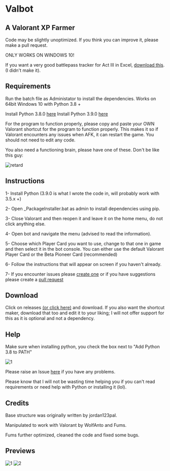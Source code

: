 # Valbot 
## A Valorant XP Farmer
Code may be slightly unoptimized. If you think you can improve it, please make a pull request.

ONLY WORKS ON WINDOWS 10!

If you want a very good battlepass tracker for Act III in Excel, [download this](https://cdn.discordapp.com/attachments/655191989305737256/770803460038983701/Valorant20Battlepass20Tracker20-20E1A3.xlsx).  (I didn't make it).


## Requirements

Run the batch file as Administator to install the dependencies. 
Works on 64bit Windows 10 with Python 3.8 +

Install Python 3.8.0 [here](https://www.python.org/ftp/python/3.8.0/python-3.8.0-amd64.exe)
Install Python 3.9.0 [here](https://www.python.org/ftp/python/3.8.0/python-3.9.0-amd64.exe)

For the program to function properly, please copy and paste your OWN Valorant shortcut for the program to function properly. This makes it so if Valorant encounters any issues when AFK, it can restart the game. You should not need to edit any code.

You also need a functioning brain, please have one of these. Don't be like this guy:


![retard](https://cdn.discordapp.com/attachments/721512592786587670/770483689632825384/unknown.png "A retard")

## Instructions

1- Install Python (3.9.0 is what I wrote the code in, will probably work with 3.5.x +)

2- Open _PackageInstaller.bat as admin to install dependencies using pip.

3- Close Valorant and then reopen it and leave it on the home menu, do not click anything else.

4- Open bot and navigate the menu (advised to read the information).

5- Choose which Player Card you want to use, change to that one in game and then select it in the bot console.
  You can either use the default Valorant Player Card or the Beta Pioneer Card (recommended)

6- Follow the instructions that will appear on screen if you haven't already.

7- If you encounter issues please [create one](https://github.com/MrFums/ValorantBot/issues/new) or if you have suggestions please create a [pull request](https://github.com/MrFums/ValorantBot/compare)

## Download

Click on releases [(or click here)](https://github.com/MrFums/ValorantBot/releases/tag/v1.2) and download. If you also want the shortcut maker, download that too and edit it to your liking; I will not offer support for this as it is optional and not a dependency.

## Help

Make sure when installing python, you check the box next to "Add Python 3.8 to PATH"

![1](https://cdn.discordapp.com/attachments/769626861046202429/769950787304423444/0001_add_Python_to_Path.png)

Please raise an Issue [here](https://github.com/MrFums/ValorantBot/issues/new) if you have any problems. 

Please know that I will not be wasting time helping you if you can't read requirements or need help with Python or installing it (lol).

## Credits

Base structure was originally written by jordan123pal.

Manipulated to work with Valorant by WolfAnto and Fums.

Fums further optimized, cleaned the code and fixed some bugs.


## Previews

![1](https://cdn.discordapp.com/attachments/769626861046202429/770698480720805938/unknown.png)
![2](https://cdn.discordapp.com/attachments/769626861046202429/770698603546673172/unknown.png)
